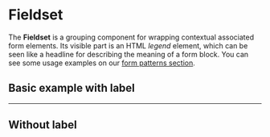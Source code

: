 # Fieldset

The **Fieldset** is a grouping component for wrapping contextual associated form elements. 
Its visible part is an HTML *legend* element, which can be seen like a headline for describing the meaning of a form block.
You can see some usage examples on our [form patterns section](#/patterns/forms#resources).

## Basic example with label

<Playground :markup="withLabel"></Playground>

--- 

## Without label

<Playground :markup="withoutLabel"></Playground>

<script lang="ts">
  import Vue from 'vue';
  import Component from 'vue-class-component';
  
  @Component
  export default class Code extends Vue {
    withLabel =
`<p-fieldset-wrapper label="Some legend label">
  <p-text-field-wrapper label="Some label">
    <input type="text" name="some-name" />
  </p-text-field-wrapper>
</p-fieldset-wrapper>`;

    withoutLabel =
`<p-fieldset-wrapper>
  <p-text-field-wrapper label="Some label">
    <input type="text" name="some-name" />
  </p-text-field-wrapper>
</p-fieldset-wrapper>`;
  }
</script>